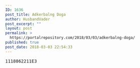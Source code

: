 ```yaml
---
ID: 1636
post_title: Adkerbalng Doga
author: HusbandVader
post_excerpt: ""
layout: post
permalink: >
  https://portalrepository.com/2018/03/03/adkerbalng-doga/
published: true
post_date: 2018-03-03 22:54:33
---
```

<pre>1118862211E3</pre>